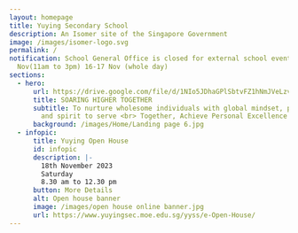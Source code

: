 ```yaml
---
layout: homepage
title: Yuying Secondary School
description: An Isomer site of the Singapore Government
image: /images/isomer-logo.svg
permalink: /
notification: School General Office is closed for external school event on  15
  Nov(11am to 3pm) 16-17 Nov (whole day)
sections:
  - hero:
      url: https://drive.google.com/file/d/1NIo5JDhaGPlSbtvFZ1hNmJVeLzvrqsmo/view?usp=share_link
      title: SOARING HIGHER TOGETHER
      subtitle: To nurture wholesome individuals with global mindset, passion to learn
        and spirit to serve <br> Together, Achieve Personal Excellence
      background: /images/Home/Landing page 6.jpg
  - infopic:
      title: Yuying Open House
      id: infopic
      description: |-
        18th November 2023     
        Saturday
        8.30 am to 12.30 pm
      button: More Details
      alt: Open house banner
      image: /images/open house online banner.jpg
      url: https://www.yuyingsec.moe.edu.sg/yyss/e-Open-House/
---
```

